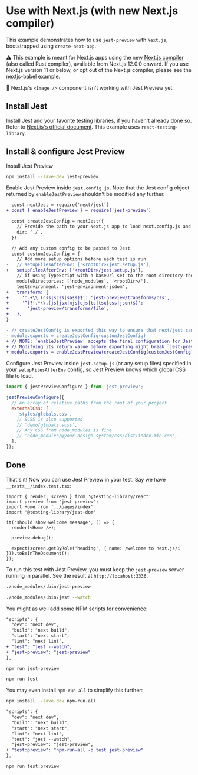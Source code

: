 # Use with Next.js (with new Next.js compiler)

This example demonstrates how to use `jest-preview` with `Next.js`, bootstrapped using `create-next-app`.

⚠️ This example is meant for Next.js apps using the new [Next.js compiler](https://nextjs.org/docs/advanced-features/compiler) (also called Rust compiler), available from Next.js 12.0.0 onward. If you use Next.js version 11 or below, or opt out of the Next.js compiler, please see the [nextjs-babel](/examples/nextjs-babel) example.

🚧 Next.js's `<Image />` component isn't working with Jest Preview yet.

## Install Jest

Install Jest and your favorite testing libraries, if you haven't already done so. Refer to [Next.js's official document](https://nextjs.org/docs/testing). This example uses `react-testing-library`.

## Install & configure Jest Preview

Install Jest Preview

```bash
npm install --save-dev jest-preview
```

Enable Jest Preview inside `jest.config.js`. Note that the Jest config object returned by `enableJestPreview` shouldn't be modified any further.

```diff
  const nextJest = require('next/jest')
+ const { enableJestPreview } = require('jest-preview')

  const createJestConfig = nextJest({
    // Provide the path to your Next.js app to load next.config.js and .env files in your test environment
    dir: './',
  })

  // Add any custom config to be passed to Jest
  const customJestConfig = {
    // Add more setup options before each test is run
-   // setupFilesAfterEnv: ['<rootDir>/jest.setup.js'],
+   setupFilesAfterEnv: ['<rootDir>/jest.setup.js'],
    // if using TypeScript with a baseUrl set to the root directory then you need the below for alias' to work
    moduleDirectories: ['node_modules', '<rootDir>/'],
    testEnvironment: 'jest-environment-jsdom',
+   transform: {
+     '^.+\\.(css|scss|sass)$': 'jest-preview/transforms/css',
+     '^(?!.*\\.(js|jsx|mjs|cjs|ts|tsx|css|json)$)':
+       'jest-preview/transforms/file',
+   },
}

- // createJestConfig is exported this way to ensure that next/jest can load the Next.js config which is async
- module.exports = createJestConfig(customJestConfig)
+ // NOTE: `enableJestPreview` accepts the final configuration for Jest.
+ // Modifying its return value before exporting might break `jest-preview`.
+ module.exports = enableJestPreview(createJestConfig(customJestConfig));
```

Configure Jest Preview inside `jest.setup.js` (or any setup files) specified in your `setupFilesAfterEnv` config, so Jest Preview knows which global CSS file to load.

```js
import { jestPreviewConfigure } from 'jest-preview';

jestPreviewConfigure({
  // An array of relative paths from the root of your project
  externalCss: [
    'styles/globals.css',
    // SCSS is also supported
    // 'demo/globals.scss',
    // Any CSS from node_modules is fine
    // 'node_modules/@your-design-system/css/dist/index.min.css',
  ],
});
```

## Done

That's it! Now you can use Jest Preview in your test. Say we have `__tests__/index.test.tsx`:

```tsx
import { render, screen } from '@testing-library/react'
import preview from 'jest-preview';
import Home from '../pages/index'
import '@testing-library/jest-dom'

it('should show welcome message', () => {
  render(<Home />);

  preview.debug();

  expect(screen.getByRole('heading', { name: /welcome to next.js/i })).toBeInTheDocument();
});
```

To run this test with Jest Preview, you must keep the `jest-preview` server running in parallel. See the result at `http://locahost:3336`.

```bash
./node_modules/.bin/jest-preview

./node_modules/.bin/jest --watch
```

You might as well add some NPM scripts for convenience:

```diff
"scripts": {
  "dev": "next dev",
  "build": "next build",
  "start": "next start",
  "lint": "next lint",
+ "test": "jest --watch",
+ "jest-preview": "jest-preview"
},
```

```bash
npm run jest-preview

npm run test
```

You may even install `npm-run-all` to simplify this further:

```bash
npm install --save-dev npm-run-all
```

```diff
"scripts": {
  "dev": "next dev",
  "build": "next build",
  "start": "next start",
  "lint": "next lint",
  "test": "jest --watch",
  "jest-preview": "jest-preview",
+ "test:preview": "npm-run-all -p test jest-preview"
},
```

```bash
npm run test:preview
```
